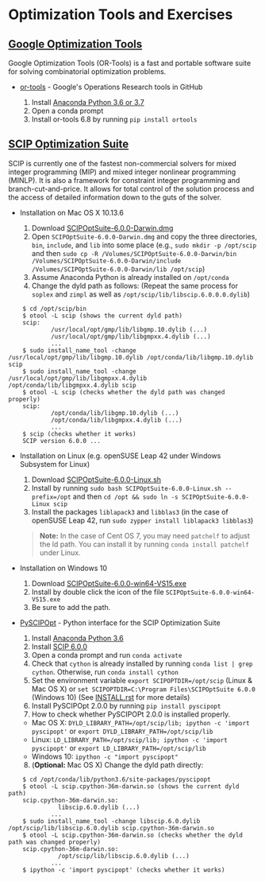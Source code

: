 # Optimization Tools and Exercises

## [Google Optimization Tools](https://developers.google.com/optimization/)

Google Optimization Tools (OR-Tools) is a fast and portable software suite for solving combinatorial optimization problems.

  - [or-tools](https://github.com/google/or-tools) - Google's Operations Research tools in GitHub

    1. Install [Anaconda Python 3.6 or 3.7](https://www.anaconda.com/download/)
    2. Open a conda prompt
    3. Install or-tools 6.8 by running `pip install ortools`

## [SCIP Optimization Suite](http://scip.zib.de/)

SCIP is currently one of the fastest non-commercial solvers for mixed integer programming (MIP) and mixed integer nonlinear programming (MINLP). It is also a framework for constraint integer programming and branch-cut-and-price. It allows for total control of the solution process and the access of detailed information down to the guts of the solver.

  - Installation on Mac OS X 10.13.6
  
    1. Download [SCIPOptSuite-6.0.0-Darwin.dmg](http://scip.zib.de/download.php?fname=SCIPOptSuite-6.0.0-Darwin.dmg)
    2. Open `SCIPOptSuite-6.0.0-Darwin.dmg` and copy the three directories, `bin`, `include`, and `lib` into some place (e.g., `sudo mkdir -p /opt/scip` and then `sudo cp -R /Volumes/SCIPOptSuite-6.0.0-Darwin/bin /Volumes/SCIPOptSuite-6.0.0-Darwin/include /Volumes/SCIPOptSuite-6.0.0-Darwin/lib /opt/scip`)
    3. Assume Anaconda Python is already installed on `/opt/conda`
    4. Change the dyld path as follows: (Repeat the same process for `soplex` and `zimpl` as well as `/opt/scip/lib/libscip.6.0.0.0.dylib`)
```
    $ cd /opt/scip/bin
    $ otool -L scip (shows the current dyld path)
    scip:
            /usr/local/opt/gmp/lib/libgmp.10.dylib (...)
            /usr/local/opt/gmp/lib/libgmpxx.4.dylib (...)
            ...
    $ sudo install_name_tool -change /usr/local/opt/gmp/lib/libgmp.10.dylib /opt/conda/lib/libgmp.10.dylib scip
    $ sudo install_name_tool -change /usr/local/opt/gmp/lib/libgmpxx.4.dylib /opt/conda/lib/libgmpxx.4.dylib scip 
    $ otool -L scip (checks whether the dyld path was changed properly)
    scip:
            /opt/conda/lib/libgmp.10.dylib (...)
            /opt/conda/lib/libgmpxx.4.dylib (...)
            ...
    $ scip (checks whether it works)
    SCIP version 6.0.0 ...
```

  - Installation on Linux (e.g. openSUSE Leap 42 under Windows Subsystem for Linux)

    1. Download [SCIPOptSuite-6.0.0-Linux.sh](http://scip.zib.de/download.php?fname=SCIPOptSuite-6.0.0-Linux.sh)
    2. Install by running `sudo bash SCIPOptSuite-6.0.0-Linux.sh --prefix=/opt` and then `cd /opt && sudo ln -s SCIPOptSuite-6.0.0-Linux scip`
    3. Install the packages `liblapack3` and `libblas3` (in the case of openSUSE Leap 42, run `sudo zypper install liblapack3 libblas3`)

    > **Note:** In the case of Cent OS 7, you may need `patchelf` to adjust the ld path. You can install it by running `conda install patchelf` under Linux.

  - Installation on Windows 10

    1. Download [SCIPOptSuite-6.0.0-win64-VS15.exe](http://scip.zib.de/download.php?fname=SCIPOptSuite-6.0.0-win64-VS15.exe)
    2. Install by double click the icon of the file `SCIPOptSuite-6.0.0-win64-VS15.exe`
    3. Be sure to add the path.    

  - [PySCIPOpt](https://github.com/SCIP-Interfaces/PySCIPOpt) - Python interface for the SCIP Optimization Suite
  
    1. Install [Anaconda Python 3.6](https://www.anaconda.com/download/)
    2. Install [SCIP 6.0.0](http://scip.zib.de/#download)
    3. Open a conda prompt and run `conda activate`
    4. Check that `cython` is already installed by running `conda list | grep cython`. Otherwise, run `conda install cython`
    5. Set the environment variable `export SCIPOPTDIR=/opt/scip` (Linux & Mac OS X) or `set SCIPOPTDIR=C:\Program Files\SCIPOptSuite 6.0.0` (Windows 10) (See [INSTALL.rst](https://github.com/SCIP-Interfaces/PySCIPOpt/blob/master/INSTALL.rst) for more details)
    6. Install PySCIPOpt 2.0.0 by running `pip install pyscipopt`
    7. How to check whether PySCIPOPt 2.0.0 is installed properly.
      - Mac OS X: `DYLD_LIBRARY_PATH=/opt/scip/lib; ipython -c 'import pyscipopt'` or `export DYLD_LIBRARY_PATH=/opt/scip/lib`
      - Linux: `LD_LIBRARY_PATH=/opt/scip/lib; ipython -c 'import pyscipopt'` or `export LD_LIBRARY_PATH=/opt/scip/lib`
      - Windows 10: `ipython -c "import pyscipopt"`
    8. (**Optional:** Mac OS X) Change the dyld path directly:
```
    $ cd /opt/conda/lib/python3.6/site-packages/pyscipopt
    $ otool -L scip.cpython-36m-darwin.so (shows the current dyld path)
    scip.cpython-36m-darwin.so:
	          libscip.6.0.dylib (...)
            ...
    $ sudo install_name_tool -change libscip.6.0.dylib /opt/scip/lib/libscip.6.0.dylib scip.cpython-36m-darwin.so
    $ otool -L scip.cpython-36m-darwin.so (checks whether the dyld path was changed properly)
    scip.cpython-36m-darwin.so:
	          /opt/scip/lib/libscip.6.0.dylib (...)
            ...
    $ ipython -c 'import pyscipopt' (checks whether it works)
```
